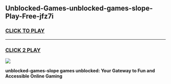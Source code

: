 
## Unblocked-Games-unblocked-games-slope-Play-Free-jfz7i
<h3>
<a href="https://premium76.site?title=unblocked-games-slope&ref=10A">CLICK TO PLAY</a></h3>
<hr>

<h3>
<a href="https://premium76.site?title=unblocked-games-slope&ref=10A">CLICK 2 PLAY</a>
  
</h3>

<a href="https://premium76.site?title=unblocked-games-slope&ref=10A"><img src="https://clearcache.store/games.png"></a>


**unblocked-games-slope games unblocked: Your Gateway to Fun and Accessible Online Gaming**
